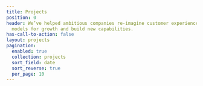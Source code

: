 ```yaml
---
title: Projects
position: 0
header: We’ve helped ambitious companies re-imagine customer experiences, create new
  models for growth and build new capabilities.
has-call-to-action: false
layout: projects
pagination:
  enabled: true
  collection: projects
  sort_field: date
  sort_reverse: true
  per_page: 10
---
```


